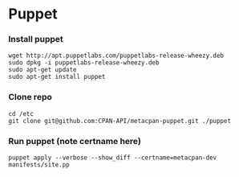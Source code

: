 # Puppet


### Install puppet
```
wget http://apt.puppetlabs.com/puppetlabs-release-wheezy.deb
sudo dpkg -i puppetlabs-release-wheezy.deb
sudo apt-get update
sudo apt-get install puppet
```

### Clone repo
```
cd /etc
git clone git@github.com:CPAN-API/metacpan-puppet.git ./puppet
```

### Run puppet (note certname here)
```
puppet apply --verbose --show_diff --certname=metacpan-dev manifests/site.pp
```
